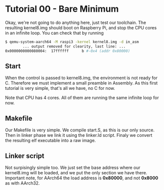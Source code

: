 Tutorial 00 - Bare Minimum
===========================

Okay, we're not going to do anything here, just test our toolchain. The resulting kernel8.img should
boot on Raspberry Pi, and stop the CPU cores in an infinite loop. You can check that by running

```sh
$ qemu-system-aarch64 -M raspi3 -kernel kernel8.img -d in_asm
        ... output removed for clearity, last line: ...
0x0000000000080004:  17ffffff      b #-0x4 (addr 0x80000)
```

Start
-----

When the control is passed to kernel8.img, the environment is not ready for C. Therefore we must
implement a small preamble in Assembly. As this first tutorial is very simple, that's all we have, no C
for now.

Note that CPU has 4 cores. All of them are running the same infinite loop for now.

Makefile
--------

Our Makefile is very simple. We compile start.S, as this is our only source. Then in linker phase we
link it using the linker.ld script. Finaly we convert the resulting elf executable into a raw image.

Linker script
-------------

Not surpisingly simple too. We just set the base address where our kernel8.img will be loaded, and we
put the only section we have there. Important note, for AArch64 the load address is **0x80000**, and
not **0x8000** as with AArch32.

